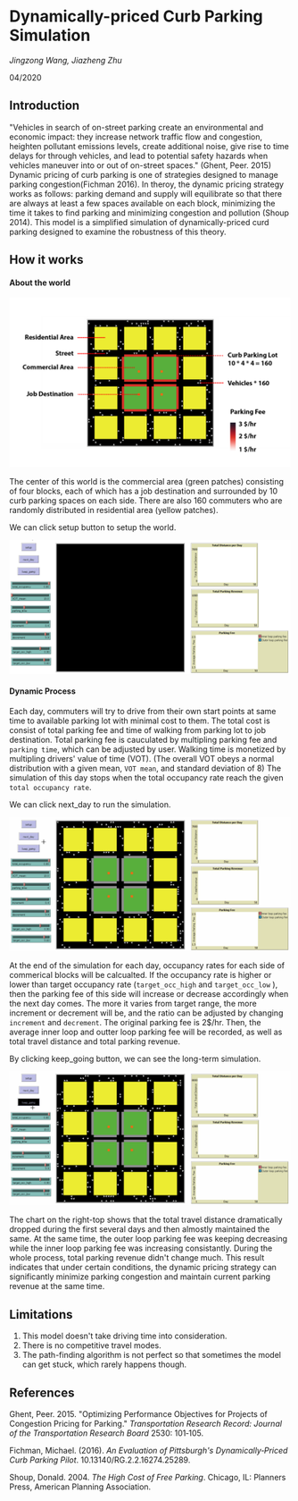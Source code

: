 # Dynamically-priced Curb Parking Simulation

 *Jingzong Wang, Jiazheng Zhu*

04/2020



## Introduction

"Vehicles in search of on-street parking create an environmental and economic impact: they increase network traffic flow and congestion, heighten pollutant emissions levels, create additional noise, give rise to time delays for through vehicles, and lead to potential safety hazards when vehicles maneuver into or out of on-street spaces." (Ghent, Peer. 2015) Dynamic pricing of curb parking is one of strategies designed to manage parking congestion(Fichman 2016). In theroy, the dynamic pricing strategy works as follows: parking demand and supply will equilibrate so that there are always at least a few spaces available on each
block, minimizing the time it takes to find parking and minimizing congestion and pollution (Shoup 2014). This model is a simplified simulation of dynamically-priced curd parking designed to examine the robustness of this theory.



## How it works

#### About the world

![img](../images/parking-world.png)

The center of this world is the commercial area (green patches) consisting of four blocks, each of which has a job destination and surrounded by 10 curb parking spaces on each side. There are also 160 commuters who are randomly distributed in residential area (yellow patches).  

We can click setup button to setup the world.

![img](../images/parking-setup.gif)



#### Dynamic Process  

Each day, commuters will try to drive from their own start points at same time to available parking lot with minimal cost to them. The total cost is consist of total parking fee and time of walking from parking lot to job destination. Total parking fee is cauculated by multipling parking fee and `parking time`, which can be adjusted by user. Walking time is monetized by multipling drivers' value of time (VOT). (The overall VOT obeys a normal distribution with a given mean, `VOT mean`, and standard deviation of 8)  The simulation of this day stops when the total occupancy rate reach the given `total occupancy rate`.    

We can click next_day to run the simulation.

![img](../images/parking-nextday.gif)

 

At the end of the simulation for each day, occupancy rates for each side of commerical blocks will be calcualted. If the occupancy rate is higher or lower than target occupancy rate (`target_occ_high` and `target_occ_low` ), then the parking fee of this side will increase or decrease accordingly when the next day comes. The more it varies from target range, the more increment or decrement will be, and the ratio can be adjusted by changing `increment` and `decrement`. The original parking fee is 2$/hr.  Then, the average inner loop and outter loop parking fee will be recorded, as well as total travel distance and  total parking revenue. 

By clicking keep_going button, we can see the long-term simulation. 

![img](../images/parking-keepgoing.gif)

The chart on the right-top shows that the total travel distance dramatically dropped during the first several days and then almostly maintained the same. At the same time, the outer loop parking fee was keeping decreasing while the inner loop parking fee was increasing consistantly. During the whole process, total parking revenue didn't change much. This result indicates that under certain conditions, the dynamic pricing strategy can significantly minimize parking congestion and maintain current parking revenue at the same time. 



## Limitations

1. This model doesn't take driving time into consideration.
2. There is no competitive travel modes.
3. The path-finding algorithm is not perfect so that sometimes the model can get stuck, which rarely happens though.



## References

Ghent, Peer. 2015. "Optimizing Performance Objectives for Projects of Congestion Pricing for Parking." *Transportation Research Record: Journal of the Transportation Research Board* 2530: 101‐105.

Fichman, Michael. (2016). *An Evaluation of Pittsburgh's Dynamically‐Priced Curb Parking Pilot*. 10.13140/RG.2.2.16274.25289. 

Shoup, Donald. 2004. *The High Cost of Free Parking*. Chicago, IL: Planners Press, American Planning
Association.